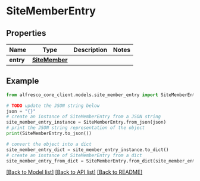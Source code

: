 # SiteMemberEntry


## Properties

Name | Type | Description | Notes
------------ | ------------- | ------------- | -------------
**entry** | [**SiteMember**](SiteMember.md) |  | 

## Example

```python
from alfresco_core_client.models.site_member_entry import SiteMemberEntry

# TODO update the JSON string below
json = "{}"
# create an instance of SiteMemberEntry from a JSON string
site_member_entry_instance = SiteMemberEntry.from_json(json)
# print the JSON string representation of the object
print(SiteMemberEntry.to_json())

# convert the object into a dict
site_member_entry_dict = site_member_entry_instance.to_dict()
# create an instance of SiteMemberEntry from a dict
site_member_entry_from_dict = SiteMemberEntry.from_dict(site_member_entry_dict)
```
[[Back to Model list]](../README.md#documentation-for-models) [[Back to API list]](../README.md#documentation-for-api-endpoints) [[Back to README]](../README.md)


